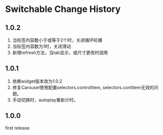 # Switchable Change History

## 1.0.2
1. 当标签内容数小于或等于2个时，关闭循环轮播
2. 当标签内容数为1时，关闭滑动
3. 新增refresh方法，当tab显示，或尺寸更改时调用

## 1.0.1
1. 依赖widget版本改为1.0.2
2. 修复Carousel使用配置selectors.controlItem, selectors.contItem无效的问题。
3. 手动切换时，autoplay重新计时。


## 1.0.0
first release
